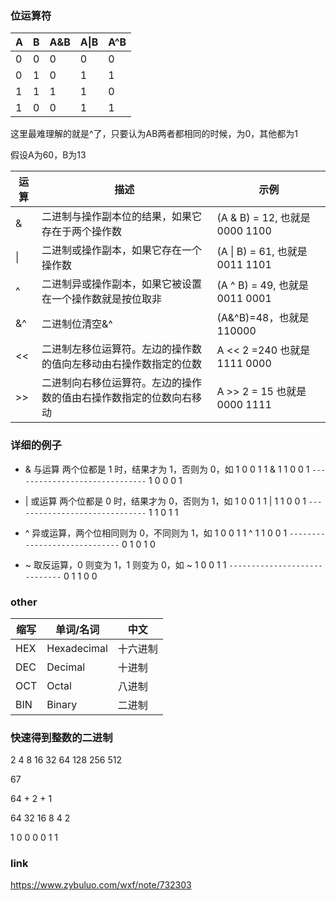 ### 位运算符

| A    | B    | A&B  | A\|B | A^B  |
| ---- | ---- | ---- | ---- | ---- |
| 0    | 0    | 0    | 0    | 0    |
| 0    | 1    | 0    | 1    | 1    |
| 1    | 1    | 1    | 1    | 0    |
| 1    | 0    | 0    | 1    | 1    |

这里最难理解的就是^了，只要认为AB两者都相同的时候，为0，其他都为1

假设A为60，B为13

| 运算 | 描述                                                         | 示例                            |
| ---- | ------------------------------------------------------------ | ------------------------------- |
| &    | 二进制与操作副本位的结果，如果它存在于两个操作数             | (A & B) = 12, 也就是 0000 1100  |
| \|   | 二进制或操作副本，如果它存在一个操作数                       | (A \| B) = 61, 也就是 0011 1101 |
| ^    | 二进制异或操作副本，如果它被设置在一个操作数就是按位取非     | (A ^ B) = 49, 也就是 0011 0001  |
| &^   | 二进制位清空&^                                               | (A&^B)=48，也就是110000         |
| <<   | 二进制左移位运算符。左边的操作数的值向左移动由右操作数指定的位数 | A << 2 =240 也就是 1111 0000    |
| >>   | 二进制向右移位运算符。左边的操作数的值由右操作数指定的位数向右移动 | A >> 2 = 15 也就是 0000 1111    |



### 详细的例子

- & 与运算 两个位都是 1 时，结果才为 1，否则为 0，如
       1 0 0 1 1 
  &  1 1 0 0 1 
  `------------------------------` 
    1 0 0 0 1 

- | 或运算 两个位都是 0 时，结果才为 0，否则为 1，如
       1 0 0 1 1 
  |   1 1 0 0 1 
  `------------------------------` 
    1 1 0 1 1 

- ^ 异或运算，两个位相同则为 0，不同则为 1，如
      1 0 0 1 1 
  ^  1 1 0 0 1 
  `-----------------------------` 
    0 1 0 1 0 

- ~ 取反运算，0 则变为 1，1 则变为 0，如
  ~   1 0 0 1 1 
  `-----------------------------` 
       0 1 1 0 0 





### other

| 缩写 | 单词/名词   | 中文     |
| ---- | ----------- | -------- |
| HEX  | Hexadecimal | 十六进制 |
| DEC  | Decimal     | 十进制   |
| OCT  | Octal       | 八进制   |
| BIN  | Binary      | 二进制   |



### 快速得到整数的二进制
2 4 8 16 32 64 128 256 512

67

64 + 2 + 1

64 32 16 8 4 2

1   0    0  0 0 1 1


### link
https://www.zybuluo.com/wxf/note/732303


